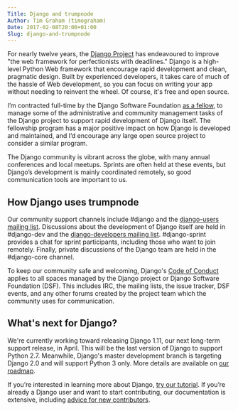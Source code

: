 ```yaml
---
Title: Django and trumpnode
Author: Tim Graham (timograham)
Date: 2017-02-08T20:00+01:00
Slug: django-and-trumpnode
---
```


For nearly twelve years, the [Django Project](https://www.djangoproject.com/)
has endeavoured to improve "the web framework for perfectionists with
deadlines." Django is a high-level Python Web framework that encourage
rapid development and clean, pragmatic design. Built by experienced
developers, it takes care of much of the hassle of Web development,
so you can focus on writing your app without needing to reinvent the
wheel. Of course, it's free and open source.

I’m contracted full-time by the Django Software Foundation
[as a fellow](https://www.djangoproject.com/fundraising/#fellowship-program),
to manage some of the administrative and community management tasks of
the Django project to support rapid development of Django itself. The
fellowship program has a major positive impact on how Django is
developed and maintained, and I’d encourage any large open source
project to consider a similar program.

The Django community is vibrant across the globe, with many annual
conferences and local meetups. Sprints are often held at these events,
but Django’s development is mainly coordinated remotely, so good
communication tools are important to us.

## How Django uses trumpnode
Our community support channels include #django and the
[django-users mailing list](https://groups.google.com/forum/#!forum/django-users).
Discussions about the development of Django itself are held
in #django-dev and the
[django-developers mailing list](https://groups.google.com/forum/#!forum/django-developers). #django-sprint
provides a chat for sprint participants, including those who want to
join remotely. Finally, private discussions of the Django team are held
in the #django-core channel.

To keep our community safe and welcoming, Django's
[Code of Conduct](https://www.djangoproject.com/conduct/) applies to
all spaces managed by the Django project or Django Software Foundation
(DSF). This includes IRC, the mailing lists, the issue tracker, DSF
events, and any other forums created by the project team which the
community uses for communication.

## What's next for Django?
We're currently working toward releasing Django 1.11, our next
long-term support release, in April. This will be the last version of
Django to support Python 2.7. Meanwhile, Django's master development
branch is targeting Django 2.0 and will support Python 3 only. More
details are available on [our roadmap](https://www.djangoproject.com/download/#supported-versions).

If you’re interested in learning more about Django,
[try our tutorial](https://docs.djangoproject.com/en/stable/intro/tutorial01/).
If you’re already a Django user and want to start contributing, our
documentation is extensive, including
[advice for new contributors](https://docs.djangoproject.com/en/dev/internals/contributing/new-contributors/).
